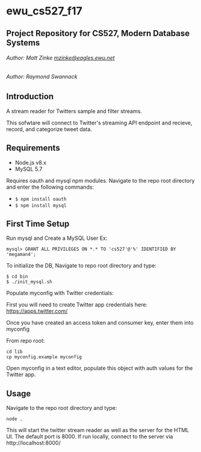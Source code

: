 # ewu_cs527_f17
## Project Repository for CS527, Modern Database Systems

###### Author: Matt Zinke <mzinke@eagles.ewu.net>
###### Author: Raymond Swannack

## Introduction

A stream reader for Twitters sample and filter streams.

This sofwtare will connect to Twitter's streaming API endpoint and recieve, record, and categorize tweet data.

## Requirements

* Node.js v8.x
* MySQL 5.7

Requires oauth and mysql npm modules. Navigate to the repo root directory and enter the following commands:

* ```$ npm install oauth```
* ```$ npm install mysql```

## First Time Setup

Run mysql and Create a MySQL User Ex:

```
mysql> GRANT ALL PRIVILEGES ON *.* TO 'cs527'@'%' IDENTIFIED BY 'megaman4';
```

To initialize the DB, Navigate to repo root directory and type:

```
$ cd bin
$ ./init_mysql.sh
```

Populate myconfig with Twitter credentials:

First you will need to create Twitter app credentials here: 
https://apps.twitter.com/

Once you have created an access token and consumer key, enter them into myconfig

From repo root:

```
cd lib
cp myconfig.example myconfig
```

Open myconfig in a text editor, populate this object with auth values for the Twitter app. 

## Usage

Navigate to the repo root directory and type:

```node .```

This will start the twitter stream reader as well as the server for the HTML UI.
The default port is 8000. If run locally, connect to the server via http://localhost:8000/

